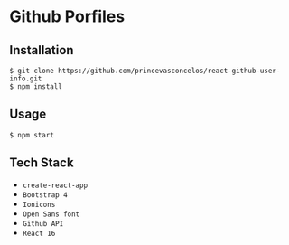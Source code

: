 # Github Porfiles

## Installation

```
$ git clone https://github.com/princevasconcelos/react-github-user-info.git
$ npm install
```

## Usage
```
$ npm start
```

## Tech Stack

- `create-react-app` 
- `Bootstrap 4` 
- `Ionicons`
- `Open Sans font`
- `Github API`
- `React 16`